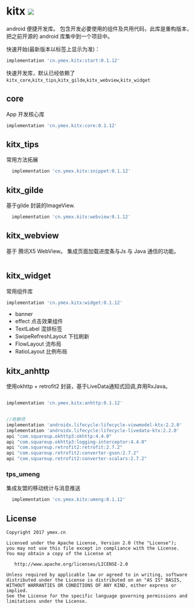 # kitx [![](https://jitpack.io/v/ymex/kitx.svg)](https://jitpack.io/#ymex/kitx)

android 便捷开发库。 
包含开发必要使用的组件及共用代码，此库是重构版本，把之前开源的 android 库集中到一个项目中。

快速开始(最新版本以标签上显示为准)：

```groovy
implementation 'cn.ymex.kitx:start:0.1.12'
```

快速开发库，默认已经依赖了 `kitx_core`,`kitx_tips`,`kitx_gilde`,`kitx_webview`,`kitx_widget`



## core 

App 开发核心库

```groovy
implementation 'cn.ymex.kitx:core:0.1.12'
```


## kitx_tips 

常用方法拓展

```groovy
  implementation 'cn.ymex.kitx:snippet:0.1.12'
```

## kitx_gilde 

基于gilde 封装的ImageView.

```groovy
  implementation 'cn.ymex.kitx:webview:0.1.12'
```

## kitx_webview 

基于 腾讯X5 WebView。 集成页面加载进度条与Js 与 Java 通信的功能。

```shell
```

## kitx_widget 

常用组件库

```groovy
implementation 'cn.ymex.kitx:widget:0.1.12'
```

- banner
- effect 点击效果组件
- TextLabel 混排标签
- SwipeRefreshLayout 下拉刷新
- FlowLayout 流布局
- RatioLayout 比例布局

## kitx_anhttp

使用okhttp + retrofit2 封装，基于LiveData通知式回调,弃用RxJava。

```groovy

implementation 'cn.ymex.kitx:anhttp:0.1.12'


//依赖项
implementation 'androidx.lifecycle:lifecycle-viewmodel-ktx:2.2.0'
implementation 'androidx.lifecycle:lifecycle-livedata-ktx:2.2.0'
api "com.squareup.okhttp3:okhttp:4.4.0"
api "com.squareup.okhttp3:logging-interceptor:4.4.0"
api "com.squareup.retrofit2:retrofit:2.7.2"
api "com.squareup.retrofit2:converter-gson:2.7.2"
api "com.squareup.retrofit2:converter-scalars:2.7.2"
```


### tps_umeng 

集成友盟的移动统计与消息推送

```groovy
  implementation 'cn.ymex.kitx:umeng:0.1.12'
```

License
-------

    Copyright 2017 ymex.cn

    Licensed under the Apache License, Version 2.0 (the "License");
    you may not use this file except in compliance with the License.
    You may obtain a copy of the License at

       http://www.apache.org/licenses/LICENSE-2.0

    Unless required by applicable law or agreed to in writing, software
    distributed under the License is distributed on an "AS IS" BASIS,
    WITHOUT WARRANTIES OR CONDITIONS OF ANY KIND, either express or implied.
    See the License for the specific language governing permissions and
    limitations under the License.
